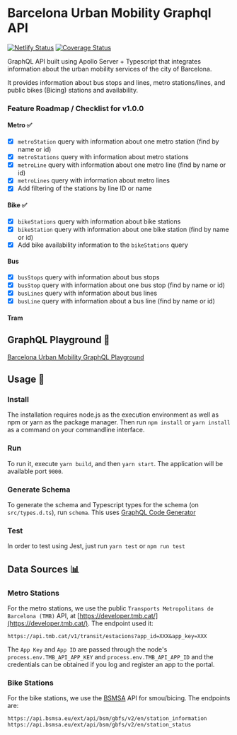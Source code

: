 # Barcelona Urban Mobility Graphql API

[![Netlify Status](https://api.netlify.com/api/v1/badges/a1b85612-974d-4aeb-8350-c78fae6dd9c0/deploy-status)](https://app.netlify.com/sites/barcelona-urban-mobility-graphql-api/deploys)
[![Coverage Status](https://coveralls.io/repos/github/aalises/barcelona-urban-mobility-graphql-api/badge.svg?branch=main)](https://coveralls.io/github/aalises/barcelona-urban-mobility-graphql-api?branch=main)

GraphQL API built using Apollo Server + Typescript that integrates information about the urban mobility services of the city of Barcelona.

It provides information about bus stops and lines, metro stations/lines, and public bikes (Bicing) stations and availability.

### Feature Roadmap / Checklist for v1.0.0

#### Metro ✅

- [x] `metroStation` query with information about one metro station (find by name or id)
- [x] `metroStations` query with information about metro stations
- [x] `metroLine` query with information about one metro line (find by name or id)
- [x] `metroLines` query with information about metro lines
- [x] Add filtering of the stations by line ID or name

#### Bike ✅

- [x] `bikeStations` query with information about bike stations
- [x] `bikeStation` query with information about one bike station (find by name or id)
- [x] Add bike availability information to the `bikeStations` query

#### Bus

- [x] `busStops` query with information about bus stops
- [x] `busStop` query with information about one bus stop (find by name or id)
- [x] `busLines` query with information about bus lines
- [x] `busLine` query with information about a bus line (find by name or id)

#### Tram

## GraphQL Playground 🚀

[Barcelona Urban Mobility GraphQL Playground](https://barcelona-urban-mobility-graphql-api.netlify.app/graphql)

## Usage 🔧

### Install

The installation requires node.js as the execution environment as well as npm or yarn as the package manager. Then run `npm install` or `yarn install` as a command on your commandline interface.

### Run

To run it, execute `yarn build`, and then `yarn start`. The application will be available port `9000`.

### Generate Schema

To generate the schema and Typescript types for the schema (on `src/types.d.ts`), run `schema`. This uses [GraphQL Code Generator](https://graphql-code-generator.com/)

### Test

In order to test using Jest, just run `yarn test` or `npm run test`

## Data Sources 📊

### Metro Stations

For the metro stations, we use the public `Transports Metropolitans de Barcelona (TMB)` API, at [https://developer.tmb.cat/](https://developer.tmb.cat/). The endpoint used it:

```
https://api.tmb.cat/v1/transit/estacions?app_id=XXX&app_key=XXX
```

The `App Key` and `App ID` are passed through the node's `process.env.TMB_API_APP_KEY` and `process.env.TMB_API_APP_ID` and the credentials can be obtained if you log and register an app to the portal.

### Bike Stations

For the bike stations, we use the [BSMSA](https://www.bsmsa.cat/es/) API for smou/bicing. The endpoints are:

```
https://api.bsmsa.eu/ext/api/bsm/gbfs/v2/en/station_information
https://api.bsmsa.eu/ext/api/bsm/gbfs/v2/en/station_status
```